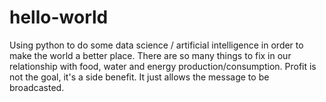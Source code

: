 # hello-world
Using python to do some data science / artificial intelligence in order to make the world a better place.
There are so many things to fix in our relationship with food, water and energy production/consumption.
Profit is not the goal, it's a side benefit. It just allows the message to be broadcasted.
